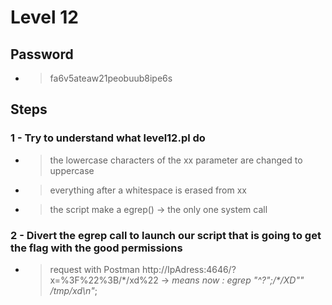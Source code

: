 # Level 12

## Password
- > fa6v5ateaw21peobuub8ipe6s

## Steps

### **1 -** Try to understand what level12.pl do

- > the lowercase characters of the xx parameter are changed to uppercase
- > everything after a whitespace is erased from xx
- > the script make a egrep() -> the only one system call


### **2 -** Divert the egrep call to launch our script that is going to get the flag with the good permissions

- > request with Postman http://IpAdress:4646/?x=%3F%22%3B/*/xd%22 -> *means now : egrep "^?";/\*/XD"" /tmp/xd\n"*;

